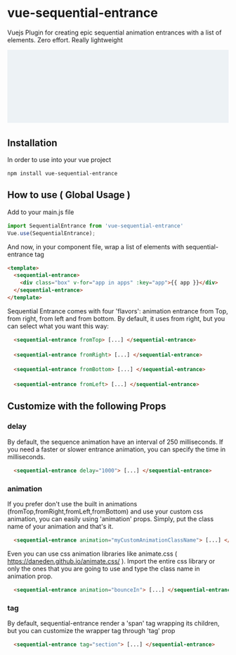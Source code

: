 # vue-sequential-entrance
Vuejs Plugin for creating epic sequential animation entrances with a list of elements.
Zero effort.
Really lightweight

![](demo.gif)

## Installation
In order to use into your vue project
```
npm install vue-sequential-entrance
```

## How to use ( Global Usage )
Add to your main.js file
```javascript
import SequentialEntrance from 'vue-sequential-entrance'
Vue.use(SequentialEntrance);
```

And now, in your component file, wrap a list of elements with sequential-entrance tag
```html
<template>
  <sequential-entrance>
    <div class="box" v-for="app in apps" :key="app">{{ app }}</div>
  </sequential-entrance>
</template>
```

Sequential Entrance comes with four 'flavors': animation entrance from Top, from right, from left and from bottom. By default, it uses from right, but you can select what you want this way:
```html
  <sequential-entrance fromTop> [...] </sequential-entrance>

  <sequential-entrance fromRight> [...] </sequential-entrance>

  <sequential-entrance fromBottom> [...] </sequential-entrance>

  <sequential-entrance fromLeft> [...] </sequential-entrance>
```


## Customize with the following Props

### delay
By default, the sequence animation have an interval of 250 milliseconds. If you need a faster or slower entrance animation, you can specify the time in milliseconds.
```html
  <sequential-entrance delay="1000"> [...] </sequential-entrance>
```

### animation
If you prefer don't use the built in animations (fromTop,fromRight,fromLeft,fromBottom) and use your custom css animation, you can easily using 'animation' props. Simply, put the class name of your animation and that's it.  
```html
  <sequential-entrance animation="myCustomAnimationClassName"> [...] </sequential-entrance>
```

Even you can use css animation libraries like animate.css ( https://daneden.github.io/animate.css/ ). Import the entire css library or only the ones that you are going to use and type the class name in animation prop.

```html
  <sequential-entrance animation="bounceIn"> [...] </sequential-entrance>
```

### tag
By default, sequential-entrance render a 'span' tag wrapping its children, but you can customize the wrapper tag through 'tag' prop
```html
  <sequential-entrance tag="section"> [...] </sequential-entrance>
```
